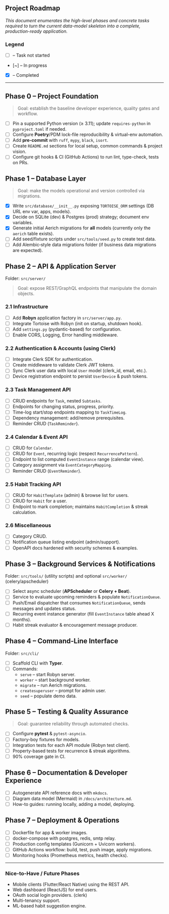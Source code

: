 ## Project Roadmap

_This document enumerates the high-level phases and concrete tasks required to turn the current data-model skeleton into a complete, production-ready application._

### Legend
- [ ] – Task not started
- [~] – In progress
- [x] – Completed

---

## Phase 0 – Project Foundation

> Goal: establish the baseline developer experience, quality gates and workflow.

- [ ] Pin a supported Python version (&#8805; 3.11); update `requires-python` in `pyproject.toml` if needed.
- [ ] Configure **Poetry**/PDM lock-file reproducibility & virtual-env automation.
- [ ] Add **pre-commit** with `ruff`, `mypy`, `black`, `isort`.
- [ ] Create `README.md` sections for local setup, common commands & project vision.
- [ ] Configure git hooks & CI (GitHub Actions) to run lint, type-check, tests on PRs.

## Phase 1 – Database Layer

> Goal: make the models operational and version controlled via migrations.

- [x] Write `src/database/__init__.py` exposing `TORTOISE_ORM` settings (DB URL env var, apps, models).
- [x] Decide on SQLite (dev) & Postgres (prod) strategy; document env variables.
- [x] Generate initial Aerich migrations for **all** models (currently only the `aerich` table exists).
- [ ] Add seed/fixture scripts under `src/tools/seed.py` to create test data.
- [ ] Add Alembic‐style data migrations folder (if business data migrations are expected).

## Phase 2 – API & Application Server

Folder: `src/server/`

> Goal: expose REST/GraphQL endpoints that manipulate the domain objects.

### 2.1 Infrastructure
- [ ] Add **Robyn** application factory in `src/server/app.py`.
- [ ] Integrate Tortoise with Robyn (init on startup, shutdown hook).
- [ ] Add `settings.py` (pydantic-based) for configuration.
- [ ] Enable CORS, Logging, Error handling middleware.

### 2.2 Authentication & Accounts (using Clerk)
- [ ] Integrate Clerk SDK for authentication.
- [ ] Create middleware to validate Clerk JWT tokens.
- [ ] Sync Clerk user data with local `User` model (clerk_id, email, etc.).
- [ ] Device registration endpoint to persist `UserDevice` & push tokens.

### 2.3 Task Management API
- [ ] CRUD endpoints for `Task`, nested `Subtasks`.
- [ ] Endpoints for changing status, progress, priority.
- [ ] Time-log start/stop endpoints mapping to `TaskTimeLog`.
- [ ] Dependency management: add/remove prerequisites.
- [ ] Reminder CRUD (`TaskReminder`).

### 2.4 Calendar & Event API
- [ ] CRUD for `Calendar`.
- [ ] CRUD for `Event`, recurring logic (respect `RecurrencePattern`).
- [ ] Endpoint to list computed `EventInstance` range (calendar view).
- [ ] Category assignment via `EventCategoryMapping`.
- [ ] Reminder CRUD (`EventReminder`).

### 2.5 Habit Tracking API
- [ ] CRUD for `HabitTemplate` (admin) & browse list for users.
- [ ] CRUD for `Habit` for a user.
- [ ] Endpoint to mark completion; maintains `HabitCompletion` & streak calculation.

### 2.6 Miscellaneous
- [ ] Category CRUD.
- [ ] Notification queue listing endpoint (admin/support).
- [ ] OpenAPI docs hardened with security schemes & examples.

## Phase 3 – Background Services & Notifications

Folder: `src/tools/` (utility scripts) and optional `src/worker/` (celery/apscheduler)

- [ ] Select async scheduler (**APScheduler** or **Celery + Beat**).
- [ ] Service to evaluate upcoming reminders & populate `NotificationQueue`.
- [ ] Push/Email dispatcher that consumes `NotificationQueue`, sends messages and updates status.
- [ ] Recurring event instance generator (fill `EventInstance` table ahead X months).
- [ ] Habit streak evaluator & encouragement message producer.

## Phase 4 – Command-Line Interface

Folder: `src/cli/`

- [ ] Scaffold CLI with **Typer**.
- [ ] Commands:
  - `serve` – start Robyn server.
  - `worker` – start background worker.
  - `migrate` – run Aerich migrations.
  - `createsuperuser` – prompt for admin user.
  - `seed` – populate demo data.

## Phase 5 – Testing & Quality Assurance

> Goal: guarantee reliability through automated checks.

- [ ] Configure **pytest** & `pytest-asyncio`.
- [ ] Factory-boy fixtures for models.
- [ ] Integration tests for each API module (Robyn test client).
- [ ] Property-based tests for recurrence & streak algorithms.
- [ ] 90% coverage gate in CI.

## Phase 6 – Documentation & Developer Experience

- [ ] Autogenerate API reference docs with `mkdocs`.
- [ ] Diagram data model (Mermaid) in `/docs/architecture.md`.
- [ ] How-to guides: running locally, adding a model, deploying.

## Phase 7 – Deployment & Operations

- [ ] Dockerfile for app & worker images.
- [ ] docker-compose with postgres, redis, smtp relay.
- [ ] Production config templates (Gunicorn + Uvicorn workers).
- [ ] GitHub Actions workflow: build, test, push image, apply migrations.
- [ ] Monitoring hooks (Prometheus metrics, health checks).

---

### Nice-to-Have / Future Phases

- Mobile clients (Flutter/React Native) using the REST API.
- Web dashboard (ReactJS) for end users.
- OAuth social login providers. (clerk)
- Multi-tenancy support.
- ML-based habit suggestion engine. 